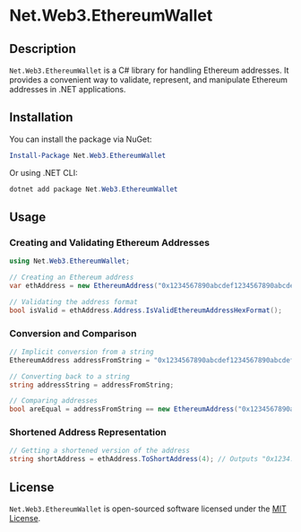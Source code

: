 # Net.Web3.EthereumWallet

## Description
`Net.Web3.EthereumWallet` is a C# library for handling Ethereum addresses. It provides a convenient way to validate, represent, and manipulate Ethereum addresses in .NET applications.

## Installation

You can install the package via NuGet:
```powershell
Install-Package Net.Web3.EthereumWallet
```

Or using .NET CLI:
```powershell
dotnet add package Net.Web3.EthereumWallet
```

## Usage

### Creating and Validating Ethereum Addresses
```csharp
using Net.Web3.EthereumWallet;

// Creating an Ethereum address
var ethAddress = new EthereumAddress("0x1234567890abcdef1234567890abcdef1234567890");

// Validating the address format
bool isValid = ethAddress.Address.IsValidEthereumAddressHexFormat();
```

### Conversion and Comparison
```csharp
// Implicit conversion from a string
EthereumAddress addressFromString = "0x1234567890abcdef1234567890abcdef1234567890";

// Converting back to a string
string addressString = addressFromString;

// Comparing addresses
bool areEqual = addressFromString == new EthereumAddress("0x1234567890abcdef1234567890abcdef1234567890");
```

### Shortened Address Representation
```csharp
// Getting a shortened version of the address
string shortAddress = ethAddress.ToShortAddress(4); // Outputs "0x1234...7890"
```

## License
`Net.Web3.EthereumWallet` is open-sourced software licensed under the [MIT License](https://github.com/The-Poolz/Net.Web3.EthereumWallet/blob/master/LICENSE).

